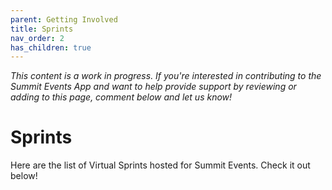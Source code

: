 ```yaml
---
parent: Getting Involved
title: Sprints
nav_order: 2
has_children: true
---
```


*This content is a work in progress. If you're interested in contributing to the Summit Events App and want to help provide support by reviewing or adding to this page, comment below and let us know!*

# Sprints

Here are the list of Virtual Sprints hosted for Summit Events. Check it out below!